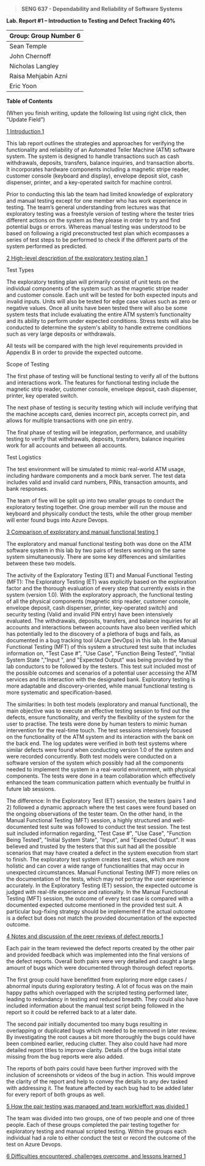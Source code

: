 >   **SENG 637 - Dependability and Reliability of Software Systems**

**Lab. Report \#1 – Introduction to Testing and Defect Tracking 40%**

| Group: Group Number   6   |
|-----------------|
| Sean Temple          |   
| John Chernoff          	|   
| Nicholas Langley          	|   
| Raisa Mehjabin Azni           |   
| Eric Yoon            	|   

**Table of Contents**

(When you finish writing, update the following list using right click, then
“Update Field”)

[1 Introduction    1](#_Toc439194677)

This lab report outlines the strategies and approaches for verifying the functionality and reliability of an Automated Teller Machine (ATM) software system. The system is designed to handle transactions such as cash withdrawals, deposits, transfers, balance inquiries, and transaction aborts. It incorporates hardware components including a magnetic stripe reader, customer console (keyboard and display), envelope deposit slot, cash dispenser, printer, and a key-operated switch for machine control.

Prior to conducting this lab the team had limited knowledge of exploratory and manual testing except for one member who has work experience in testing. The team’s general understanding from lectures was that exploratory testing was a freestyle version of testing where the tester tries different actions on the system as they please in order to try and find potential bugs or errors. Whereas manual testing was understood to be based on following a rigid preconstructed test plan which ecompasses a series of test steps to be performed to check if the different parts of the system performed as predicted.

[2 High-level description of the exploratory testing plan    1](#_Toc439194678)

Test Types

The exploratory testing plan will primarily consist of unit tests on the individual components of the system such as the magnetic stripe reader and customer console. Each unit will be tested for both expected inputs and invalid inputs. Units will also be tested for edge case values such as zero or negative values. Once all units have been tested there will also be some system tests that include evaluating the entire ATM system’s functionality and its ability to perform under expected conditions. Stress tests will also be conducted to determine the system's ability to handle extreme conditions such as very large deposits or withdrawals.

All tests will be compared with the high level requirements provided in Appendix B in order to provide the expected outcome.

Scope of Testing

The first phase of testing will be functional testing to verify all of the buttons and interactions work. The features for functional testing include the magnetic strip reader, customer console, envelope deposit, cash dispenser, printer, key operated switch.

The next phase of testing is security testing which will include verifying that the machine accepts card, denies incorrect pin, accepts correct pin, and allows for multiple transactions with one pin entry.

The final phase of testing will be integration, performance, and usability testing to verify that withdrawals, deposits, transfers, balance inquiries work for all accounts and between all accounts.

Test Logistics 

The test environment will be simulated to mimic real-world ATM usage, including hardware components and a mock bank server. The test data includes valid and invalid card numbers, PINs, transaction amounts, and bank responses.

The team of five will be split up into two smaller groups to conduct the exploratory testing together. One group member will run the mouse and keyboard and physically conduct the tests, while the other group member will enter found bugs into Azure Devops. 

[3 Comparison of exploratory and manual functional testing  1](#_Toc439194679)
   
The exploratory and manual functional testing both was done on the ATM software system in this lab by two pairs of testers working on the same system simultaneously. There are some key differences and similarities between these two models.
 
The activity of the Exploratory Testing (ET) and Manual Functional Testing (MFT):
The Exploratory Testing (ET) was explicitly based on the exploration factor and the thorough evaluation of every step that currently exists in the system (version 1.0). With the exploratory approach, the functional testing of all the physical components (magnetic strip reader, customer console, envelope deposit, cash dispenser, printer, key-operated switch) and security testing (Valid and invalid PIN entry) have been intensively evaluated. The withdrawals, deposits, transfers, and balance inquiries for all accounts and interactions between accounts have also been verified which has potentially led to the discovery of a plethora of bugs and fails, as documented in a bug tracking tool (Azure DevOps) in this lab. In the Manual Functional Testing (MFT) of this system a structured test suite that includes information on, "Test Case #", "Use Case", "Function Being Tested", "Initial System State ","Input ", and "Expected Output" was being provided by the lab conductors to be followed by the testers. This test suit included most of the possible outcomes and scenarios of a potential user accessing the ATM services and its interaction with the designated bank. Exploratory testing is more adaptable and discovery-oriented, while manual functional testing is more systematic and specification-based.
 
The similarities:
In both test models (exploratory and manual functional), the main objective was to execute an effective testing session to find out the defects, ensure functionality, and verify the flexibility of the system for the user to practise. The tests were done by human testers to mimic human intervention for the real-time touch. The test sessions intensively focused on the functionality of the ATM system and its interaction with the bank on the back end. The log updates were verified in both test systems where similar defects were found when conducting version 1.0 of the system and were recorded concurrently. Both test models were conducted on a software version of the system which possibly had all the components needed to implement the system in a real-world environment, with physical components. The tests were done in a team collaboration which effectively enhanced the team communication pattern which eventually be fruitful in future lab sessions.
 
The difference:
In the Exploratory Test (ET) session, the testers (pairs 1 and 2) followed a dynamic approach where the test cases were found based on the ongoing observations of the tester team. On the other hand, in the Manual Functional Testing (MFT) session, a highly structured and well-documented test suite was followed to conduct the test session. The test suit included information regarding, "Test Case #", "Use Case", "Function Being Tested", "Initial System State", "Input", and "Expected Output". It was believed and trusted by the testers that this suit had all the possible scenarios that may have created a defect in the system execution from start to finish. The exploratory test system creates test cases, which are more holistic and can cover a wide range of functionalities that may occur in unexpected circumstances. Manual Functional Testing (MFT) more relies on the documentation of the tests, which may not portray the user experience accurately. In the Exploratory Testing (ET) session, the expected outcome is judged with real-life experience and rationality. In the Manual Functional Testing (MFT) session, the outcome of every test case is compared with a documented expected outcome mentioned in the provided test suit. A particular bug-fixing strategy should be implemented if the actual outcome is a defect but does not match the provided documentation of the expected outcome.

[4 Notes and discussion of the peer reviews of defect reports    1](#_Toc439194680)

Each pair in the team reviewed the defect reports created by the other pair and provided feedback which was implemented into the final versions of the defect reports. Overall both pairs were very detailed and caught a large amount of bugs which were documented through thorough defect reports. 

The first group could have benefitted from exploring more edge cases / abnormal inputs during exploratory testing. A lot of focus was on the main happy paths which overlapped with the scripted testing performed later, leading to redundancy in testing and reduced breadth. They could also have included information about the manual test script being followed in the report so it could be referred back to at a later date.

The second pair initially documented too many bugs resulting in overlapping or duplicated bugs which needed to be removed in later review. By investigating the root causes a bit more thoroughly the bugs could have been combined earlier, reducing clutter. They also could have had more detailed report titles to improve clarity. Details of the bugs initial state missing from the bug reports were also added.

The reports of both pairs could have been further improved with the inclusion of screenshots or videos of the bug in action. This would improve the clarity of the report and help to convey the details to any dev tasked with addressing it. The feature affected by each bug had to be added later for every report of both groups as well.

[5 How the pair testing was managed and team work/effort was
divided    1](#_Toc439194681)

The team was divided into two groups, one of two people and one of three people. Each of these groups completed the pair testing together for exploratory testing and manual scripted testing. Within the groups each individual had a role to either conduct the test or record the outcome of the test on Azure Devops. 

[6 Difficulties encountered, challenges overcome, and lessons
learned    1](#_Toc439194682)

